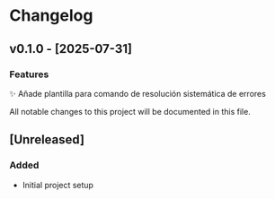 # Changelog

## v0.1.0 - [2025-07-31]
### Features
✨ Añade plantilla para comando de resolución sistemática de errores

All notable changes to this project will be documented in this file.

## [Unreleased]

### Added
- Initial project setup

